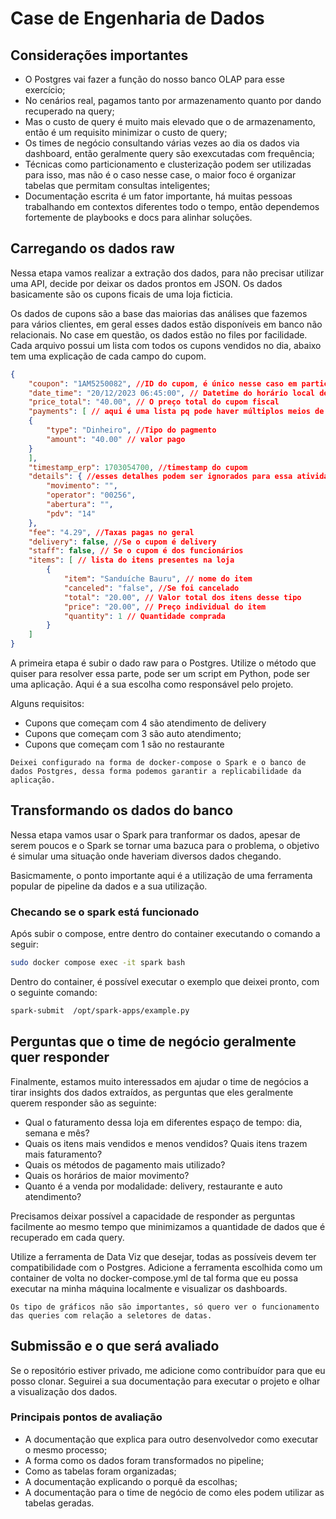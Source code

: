 
# Case de Engenharia de Dados



## Considerações importantes
 - O Postgres vai fazer a função do nosso banco OLAP para esse exercício;
 - No cenários real, pagamos tanto por armazenamento quanto por dando recuperado na query;
 - Mas o custo de query é muito mais elevado que o de armazenamento, então é um requisito minimizar o custo de query;
 - Os times de negócio consultando várias vezes ao dia os dados via dashboard, então geralmente query são exexcutadas com frequência;
 - Técnicas como particionamento e clusterização podem ser utilizadas para isso, mas não é o caso nesse case, o maior foco é organizar tabelas que permitam consultas inteligentes;
 - Documentação escrita é um fator importante, há muitas pessoas trabalhando em contextos diferentes todo o tempo, então dependemos fortemente de playbooks e docs para alinhar soluções.

## Carregando os dados raw
Nessa etapa vamos realizar a extração dos dados, para não precisar utilizar uma API, decide por deixar os dados prontos em JSON. Os dados basicamente são os cupons ficais de uma loja ficticia. 

Os dados de cupons são a base das maiorias das análises que fazemos para vários clientes, em geral esses dados estão disponíveis em banco não relacionais. No case em questão, os dados estão no files por facilidade. Cada arquivo possui um lista com todos os cupons vendidos no dia, abaixo tem uma explicação de cada campo do cupom.

```json
{
    "coupon": "1AM5250082", //ID do cupom, é único nesse caso em particular
    "date_time": "20/12/2023 06:45:00", // Datetime do horário local de estração
    "price_total": "40.00", // O preço total do cupom fiscal
    "payments": [ // aqui é uma lista pq pode haver múltiplos meios de pagamento
    {
        "type": "Dinheiro", //Tipo do pagmento
        "amount": "40.00" // valor pago
    }
    ],
    "timestamp_erp": 1703054700, //timestamp do cupom
    "details": { //esses detalhes podem ser ignorados para essa atividade, mas eles representa informações sobre o computador que emitiu a nota fiscal
        "movimento": "",
        "operator": "00256",
        "abertura": "",
        "pdv": "14"
    },
    "fee": "4.29", //Taxas pagas no geral
    "delivery": false, //Se o cupom é delivery
    "staff": false, // Se o cupom é dos funcionários
    "items": [ // lista do itens presentes na loja
        {
            "item": "Sanduíche Bauru", // nome do item
            "canceled": "false", //Se foi cancelado
            "total": "20.00", // Valor total dos itens desse tipo
            "price": "20.00", // Preço individual do item
            "quantity": 1 // Quantidade comprada
        }
    ]
}
```
A primeira etapa é subir o dado raw para o Postgres.
Utilize o método que quiser para resolver essa parte, pode ser um script em Python, pode ser uma aplicação. Aqui é a sua escolha como responsável pelo projeto.

Alguns requisitos:
 - Cupons que começam com 4 são atendimento de delivery
 - Cupons que começam com 3 são auto atendimento;
 - Cupons que começam com 1 são no restaurante

```
Deixei configurado na forma de docker-compose o Spark e o banco de dados Postgres, dessa forma podemos garantir a replicabilidade da aplicação.
```

## Transformando os dados do banco
Nessa etapa vamos usar o Spark para tranformar os dados, apesar de serem poucos e o Spark se tornar uma bazuca para o problema, o objetivo é simular uma situação onde haveriam diversos dados chegando.

Basicmamente, o ponto importante aqui é a utilização de uma ferramenta popular de pipeline da dados e a sua utilização.


### Checando se o spark está funcionado
Após subir o compose, entre dentro do container executando o comando a seguir:
```bash
sudo docker compose exec -it spark bash
```

Dentro do container, é possível executar o exemplo que deixei pronto, com o seguinte comando:
```bash
spark-submit  /opt/spark-apps/example.py
```

## Perguntas que o time de negócio geralmente quer responder
Finalmente, estamos muito interessados em ajudar o time de negócios a tirar insights dos dados extraídos, as perguntas que eles geralmente querem responder são as seguinte:

 - Qual o faturamento dessa loja em diferentes espaço de tempo: dia, semana e mês?
 - Quais os itens mais vendidos e menos vendidos? Quais itens trazem mais faturamento?
 - Quais os métodos de pagamento mais utilizado?
 - Quais os horários de maior movimento?
 - Quanto é a venda por modalidade: delivery, restaurante e auto atendimento?

Precisamos deixar possível a capacidade de responder as perguntas facilmente ao mesmo tempo que minimizamos a quantidade de dados que é recuperado em cada query.

Utilize a ferramenta de Data Viz que desejar, todas as possíveis devem ter compatibilidade com o Postgres. Adicione a ferramenta escolhida como um container de volta no docker-compose.yml de tal forma que eu possa executar na minha máquina localmente e visualizar os dashboards.

```
Os tipo de gráficos não são importantes, só quero ver o funcionamento das queries com relação a seletores de datas.
```

 ## Submissão e o que será avaliado
Se o repositório estiver privado, me adicione como contribuídor para que eu posso clonar. Seguirei a sua documentação para executar o projeto e olhar a visualização dos dados.

 ### Principais pontos de avaliação
 - A documentação que explica para outro desenvolvedor como executar o mesmo processo;
 - A forma como os dados foram transformados no pipeline;
 - Como as tabelas foram organizadas;
 - A documentação explicando o porquê da escolhas;
 - A documentação para o time de negócio de como eles podem utilizar as tabelas geradas.